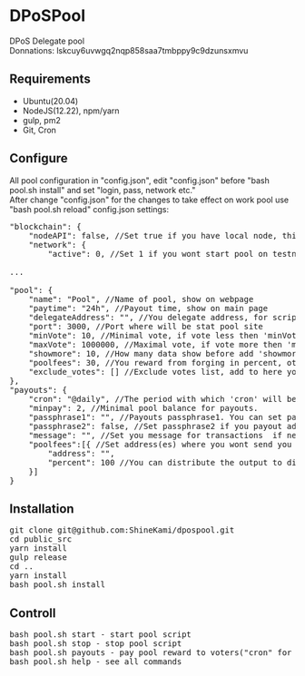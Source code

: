 # DPoSPool
DPoS Delegate pool
<br>
Donnations: lskcuy6uvwgq2nqp858saa7tmbppy9c9dzunsxmvu

## Requirements

- Ubuntu(20.04)
- NodeJS(12.22), npm/yarn<br>
- gulp, pm2<br>
- Git, Cron<br>

## Configure<br>
All pool configuration in "config.json", edit "config.json" before "bash pool.sh install" and set "login, pass, network etc."<br>
After change "config.json" for the changes to take effect on work pool use "bash pool.sh reload"
config.json settings:
<pre>
"blockchain": {
	"nodeAPI": false, //Set true if you have local node, this get some data(not all for now) from local node without serviceAPI
	"network": {
		"active": 0, //Set 1 if you wont start pool on testnet

...

"pool": {
	"name": "Pool", //Name of pool, show on webpage
	"paytime": "24h", //Payout time, show on main page
	"delegateAddress": "", //You delegate address, for script this is MAIN OPTION
	"port": 3000, //Port where will be stat pool site
	"minVote": 10, //Minimal vote, if vote less then 'minVote' he will be exclude
	"maxVote": 1000000, //Maximal vote, if vote more then 'maxVote' he will be exclude
	"showmore": 10, //How many data show before add 'showmore' load button
	"poolfees": 30, //You reward from forging in percent, other will be distribute to voters
	"exclude_votes": [] //Exclude votes list, add to here you delegate address for self-exclude
},
"payouts": {
	"cron": "@daily", //The period with which 'cron' will be start 'payouts' script(if need set the cron pattern '0 */24 * * *'). For update cron job 'bash pool.sh updatecron' 
	"minpay": 2, //Minimal pool balance for payouts. 
	"passphrase1": "", //Payouts passphrase1. You can set payouts from any address
	"passphrase2": false, //Set passphrase2 if you payout address has 2 signatures
	"message": "", //Set you message for transactions  if needed. For example: "Payout from ShineKami" or "Thank's for voting for ShineKami"
	"poolfees":[{ //Set address(es) where you wont send you 'poolfees' reward, if not set all 'poolfees' will be on delegate address balance.  
		"address": "",
		"percent": 100 //You can distribute the output to different addresses, the percentage determines how much to send to which address.
	}]
}
</pre>

## Installation

<pre>
git clone git@github.com:ShineKami/dpospool.git
cd public_src
yarn install
gulp release
cd ..
yarn install
bash pool.sh install
</pre>

## Controll

<pre>
bash pool.sh start - start pool script
bash pool.sh stop - stop pool script
bash pool.sh payouts - pay pool reward to voters("cron" for automatic payouts)
bash pool.sh help - see all commands
</pre>